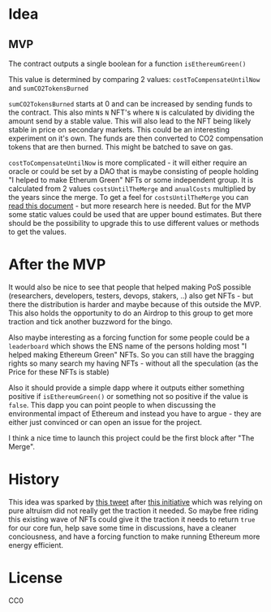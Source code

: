 # Idea

## MVP

The contract outputs a single boolean for a function `isEthereumGreen()`

This value is determined by comparing 2 values: `costToCompensateUntilNow` and `sumCO2TokensBurned`

`sumCO2TokensBurned` starts at 0 and can be increased by sending funds to the contract. This also mints `N` NFT's where `N` is calculated by dividing the amount send by a stable value. This will also lead to the NFT being likely stable in price on secondary markets. This could be an interesting experiment on it's own. The funds are then converted to CO2 compensation tokens that are then burned. This might be batched to save on gas.

`costToCompensateUntilNow` is more complicated - it will either require an oracle or could be set by a DAO that is maybe consisting of people holding "I helped to make Etherum Green" NFTs or some independent group. It is calculated from 2 values `costsUntilTheMerge` and `anualCosts` multiplied by the years since the merge. To get a feel for `costsUntilTheMerge` you can [read this document](https://www.notion.so/Merge-4-Climate-9702d99a929e4f48af8fd90bfd205983) - but more research here is needed. But for the MVP some static values could be used that are upper bound estimates. But there should be the possibility to upgrade this to use different values or methods to get the values.

# After the MVP 

It would also be nice to see that people that helped making PoS possible (researchers, developers, testers, devops, stakers, ..) also get NFTs - but there the distribution is harder and maybe because of this outside the MVP. This also holds the opportunity to do an Airdrop to this group to get more traction and tick another buzzword for the bingo.

Also maybe interesting as a forcing function for some people could be a `leaderboard` which shows the ENS name of the persons holding most "I helped making Ethereum Green" NFTs. So you can still have the bragging rights so many search my having NFTs - without all the speculation (as the Price for these NFTs is stable)

Also it should provide a simple dapp where it outputs either something positive if `isEthereumGreen()` or something not so positive if the value is `false`. This dapp you can point people to when discussing the environmental impact of Ethereum and instead you have to argue - they are either just convinced or can open an issue for the project.

I think a nice time to launch this project could be the first block after "The Merge".

# History

This idea was sparked by [this tweet](https://twitter.com/rabbyte/status/1488299042111115273) after [this initiative](https://www.notion.so/Merge-4-Climate-9702d99a929e4f48af8fd90bfd205983) which was relying on pure altruism did not really get the traction it needed. So maybe free riding this existing wave of NFTs could give it the traction it needs to return `true` for our core fun, help save some time in discussions, have a cleaner conciousness, and have a forcing function to make running Ethereum more energy efficient.

# License

CC0
